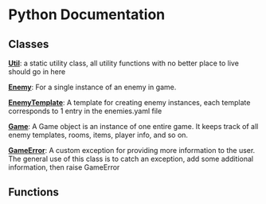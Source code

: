 # Python Documentation

## Classes

**[Util](Util.md)**: a static utility class, all utility functions with no better place to live should go in here 

**[Enemy](Enemy.md)**: For a single instance of an enemy in game. 

**[EnemyTemplate](EnemyTemplate.md)**: A template for creating enemy instances, each template corresponds to 1 entry in the enemies.yaml file 

**[Game](Game.md)**: A Game object is an instance of one entire game. It keeps track of all enemy templates, rooms, items, player info, and so on. 

**[GameError](GameError.md)**: A custom exception for providing more information to the user. The general use of this class is to catch an exception, add some additional information, then raise GameError 


## Functions
